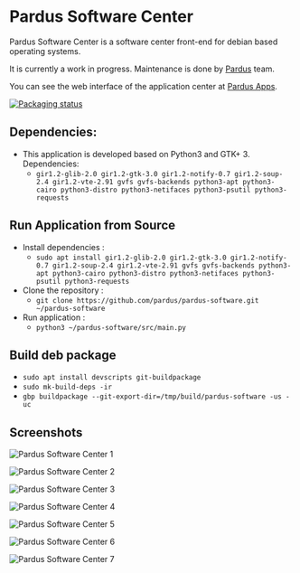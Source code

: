 # Pardus Software Center

Pardus Software Center is a software center front-end for debian based operating systems.

It is currently a work in progress. Maintenance is done by <a href="https://www.pardus.org.tr/">Pardus</a> team.

You can see the web interface of the application center at <a href="https://apps.pardus.org.tr/">Pardus Apps</a>.

[![Packaging status](https://repology.org/badge/vertical-allrepos/pardus-software.svg)](https://repology.org/project/pardus-software/versions)

## Dependencies:

* This application is developed based on Python3 and GTK+ 3. Dependencies:
   - ```gir1.2-glib-2.0 gir1.2-gtk-3.0 gir1.2-notify-0.7 gir1.2-soup-2.4 gir1.2-vte-2.91 gvfs gvfs-backends python3-apt python3-cairo python3-distro python3-netifaces python3-psutil python3-requests```

## Run Application from Source

* Install dependencies :
    * ```sudo apt install gir1.2-glib-2.0 gir1.2-gtk-3.0 gir1.2-notify-0.7 gir1.2-soup-2.4 gir1.2-vte-2.91 gvfs gvfs-backends python3-apt python3-cairo python3-distro python3-netifaces python3-psutil python3-requests```
* Clone the repository :
    * ```git clone https://github.com/pardus/pardus-software.git ~/pardus-software```
* Run application :
    * ```python3 ~/pardus-software/src/main.py```

## Build deb package

* `sudo apt install devscripts git-buildpackage`
* `sudo mk-build-deps -ir`
* `gbp buildpackage --git-export-dir=/tmp/build/pardus-software -us -uc`

## Screenshots

![Pardus Software Center 1](screenshots/pardus-software-1.png)

![Pardus Software Center 2](screenshots/pardus-software-2.png)

![Pardus Software Center 3](screenshots/pardus-software-3.png)

![Pardus Software Center 4](screenshots/pardus-software-4.png)

![Pardus Software Center 5](screenshots/pardus-software-5.png)

![Pardus Software Center 6](screenshots/pardus-software-6.png)

![Pardus Software Center 7](screenshots/pardus-software-7.png)
